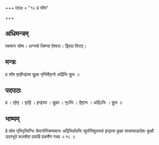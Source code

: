 +++
title = "१८ प्र सोम"

+++
## अधिमन्त्रम्
पवमानः सोमः। अग्नयो धिष्ण्या ऐश्वराः। द्विपदा विराट्।

## मन्त्रः
प्र सो॑म या॒हीन्द्र॑स्य कु॒क्षा नृभि॑र्येमा॒नो अद्रि॑भिः सु॒तः ॥

## पदपाठः
प्र । सो॒म॒ । या॒हि॒ । इन्द्र॑स्य । कु॒क्षा । नृऽभिः॑ । ये॒मा॒नः । अद्रि॑ऽभिः । सु॒तः ॥

## भाष्यम्
हे सोम नृभिरृत्विग्भिः येमानोनियम्यमानः अद्रिभिर्ग्रावभिः सुतोभिषुतस्त्वं इन्द्रस्य कुक्षा सप्तम्याडादेशः कुक्षौ उदरभूते कलशॆवा प्रयाहि प्रकर्षेण गच्छ ॥ १८ ॥